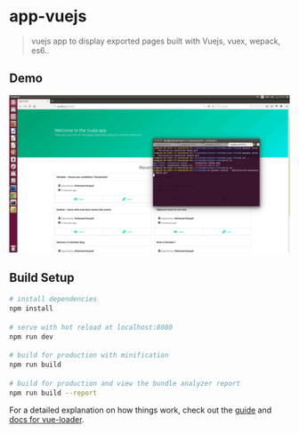 # app-vuejs

> vuejs app to display exported pages built with Vuejs, vuex, wepack, es6..

## Demo 
![Alt Text](https://github.com/mnouayti/app-vue/blob/master/app-demo.gif)

## Build Setup

``` bash
# install dependencies
npm install

# serve with hot reload at localhost:8080
npm run dev

# build for production with minification
npm run build

# build for production and view the bundle analyzer report
npm run build --report
```

For a detailed explanation on how things work, check out the [guide](http://vuejs-templates.github.io/webpack/) and [docs for vue-loader](http://vuejs.github.io/vue-loader).
